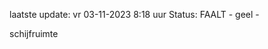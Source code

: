 laatste update: 
vr 03-11-2023  8:18   uur 
Status: FAALT - geel - 
<div class="service Y">schijfruimte</div>